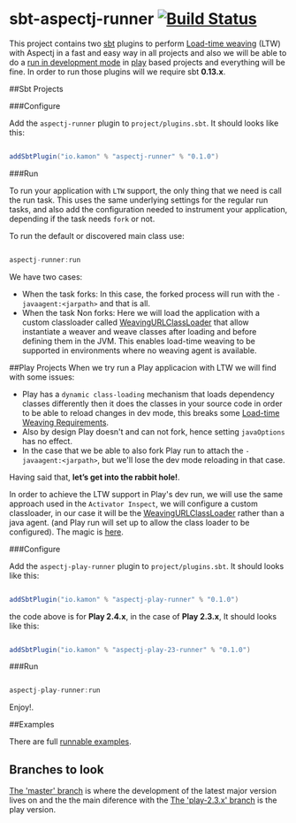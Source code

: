 sbt-aspectj-runner   [![Build Status](https://travis-ci.org/kamon-io/sbt-aspectj-runner.png)](https://travis-ci.org/kamon-io/sbt-aspectj-runner)
=========

This project contains two [sbt] plugins to perform [Load-time weaving] (LTW) with Aspectj in a fast and easy way in all projects and also we will be able to do a [run in development mode] in [play] based projects and everything will be fine. In order to run those plugins will we require sbt **0.13.x**.

##Sbt Projects

###Configure

Add the `aspectj-runner` plugin to `project/plugins.sbt`. It should looks like this:

```scala

addSbtPlugin("io.kamon" % "aspectj-runner" % "0.1.0")

```
###Run

To run your application with `LTW` support, the only thing that we need is call the run task. This uses the same underlying settings for the regular run tasks, and also add the configuration needed to instrument your application, depending if the task needs `fork` or not.

To run the default or discovered main class use:

```scala

aspectj-runner:run

```
We have two cases:
* When the task forks: In this case, the forked process will run with the `-javaagent:<jarpath>` and that is all.
* When the task Non forks: Here we will load the application with a custom classloader called [WeavingURLClassLoader] that allow instantiate a weaver and weave classes after loading and before defining them in the JVM. This enables load-time weaving to be supported in environments where no weaving agent is available.

##Play Projects
When we try run a Play applicacion with LTW we will find with some issues:

* Play has a `dynamic class-loading` mechanism that loads dependency classes differently then it
does the classes in your source code in order to be able to reload changes in dev mode, this breaks some [Load-time Weaving Requirements].
* Also by design Play doesn't and can not fork, hence setting `javaOptions` has no effect.
* In the case that we be able to also fork Play run to attach the `-javaagent:<jarpath>`, but we'll lose the dev mode reloading in that case.

Having said that, **let’s get into the rabbit hole!**.

In order to achieve the LTW support in  Play's dev run, we will use the same  approach used in the `Activator Inspect`, we will configure a custom classloader, in our case  it will be the [WeavingURLClassLoader] rather than a java agent.  (and Play run will set up to allow the class loader to be configured). The magic is [here].

###Configure

Add the `aspectj-play-runner` plugin to `project/plugins.sbt`. It should looks like this:

```scala

addSbtPlugin("io.kamon" % "aspectj-play-runner" % "0.1.0")

```

the code above is for **Play 2.4.x**, in the case of **Play 2.3.x**, It should looks like this:

```scala

addSbtPlugin("io.kamon" % "aspectj-play-23-runner" % "0.1.0")

```

###Run

```scala

aspectj-play-runner:run

```
Enjoy!.

##Examples

There are full [runnable examples][examples].

## Branches to look

[The 'master' branch](https://github.com/kamon-io/sbt-aspectj-runner/tree/master) is where the development of the latest major version lives on and the the main diference with the [The 'play-2.3.x'  branch](https://github.com/kamon-io/sbt-aspectj-runner/tree/play-2.3.x) is the play version.

[sbt]: https://github.com/sbt/sbt
[play]: https://www.playframework.com
[aspectj]: http://www.eclipse.org/aspectj
[WeavingURLClassLoader]: https://eclipse.org/aspectj/doc/next/weaver-api/org/aspectj/weaver/loadtime/WeavingURLClassLoader.html
[run in development mode]: https://www.playframework.com/documentation/2.4.2/PlayConsole#Running-the-server-in-development-mode
[Load-time weaving]: https://eclipse.org/aspectj/doc/released/devguide/ltw.html#ltw-introduction
[examples]: https://github.com/kamon-io/sbt-aspectj-runner/tree/master/examples
[here]:https://github.com/kamon-io/sbt-aspectj-runner/blob/master/aspectj-play-runner/src/main/scala/kamon/aspectj/sbt/task/PlayRunTask.scala#L38
[Load-time Weaving Requirements]:https://eclipse.org/aspectj/doc/released/devguide/ltw-rules.html

